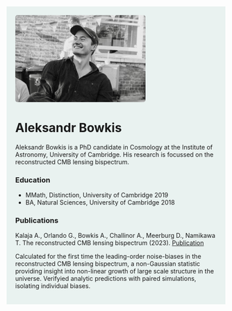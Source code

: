 <div style="background-color: #e9f2f0; padding: 20px; max-width: 800px; margin: 0 auto; font-family: -apple-system, BlinkMacSystemFont, 'Segoe UI', Helvetica, Arial, sans-serif;">
<img src="assets/Headshot.jpg" alt="Alt text for the image" width="300" style="border-radius: 5px;">

  
# Aleksandr Bowkis
Aleksandr Bowkis is a PhD candidate in Cosmology at the Institute of Astronomy, University of Cambridge. His research is focussed on the reconstructed CMB lensing bispectrum.

### Education
- MMath, Distinction, University of Cambridge 2019
- BA, Natural Sciences, University of Cambridge 2018

### Publications

Kalaja A., Orlando G., Bowkis A., Challinor A., Meerburg D., Namikawa T. The reconstructed CMB lensing bispectrum (2023). [Publication](https://inspirehep.net/literature/2173138)

Calculated for the first time the leading-order noise-biases in the reconstructed CMB lensing bispectrum, a non-Gaussian statistic providing insight into non-linear growth of large scale structure in the universe. Verifyied analytic predictions with paired simulations, isolating individual biases.


